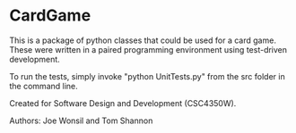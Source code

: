 # CardGame

This is a package of python classes that could be used for a card game. These were written in a paired programming environment using test-driven development. 

To run the tests, simply invoke "python UnitTests.py" from the src folder in the command line. 

Created for Software Design and Development (CSC4350W). 

Authors: Joe Wonsil and Tom Shannon

